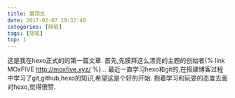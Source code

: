 ```yaml
---
title: 置顶文
date: 2017-02-07 19:32:40
categories: [随笔]
tags: [随笔]
top: 1
---
```

这是我在hexo正式的的第一篇文章.
首先,先膜拜这么漂亮的主题的创始者{% link MOxFIVE http://moxfive.xyz/ %}...
最近一直学习hexo和git的,在搭建博客过程中学习了git,github,hexo的知识,希望这是个好的开始.
抱着学习和玩耍的态度去面对hexo,觉得很赞.